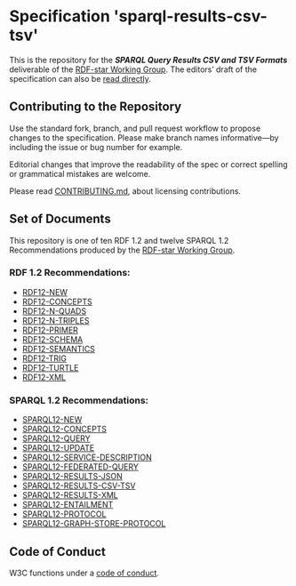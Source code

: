
# Specification 'sparql-results-csv-tsv'

This is the repository for the **_SPARQL Query Results CSV and TSV Formats_** deliverable of the [RDF-star Working Group](https://www.w3.org/groups/wg/rdf-star).
The editors’ draft of the specification can also be [read directly](https://w3c.github.io/sparql-results-csv-tsv/spec/).

## Contributing to the Repository

Use the standard fork, branch, and pull request workflow to propose changes to the specification. Please make branch names informative—by including the issue or bug number for example.

Editorial changes that improve the readability of the spec or correct spelling or grammatical mistakes are welcome.

Please read [CONTRIBUTING.md](CONTRIBUTING.md), about licensing contributions.

## Set of Documents

This repository is one of ten RDF 1.2 and twelve SPARQL 1.2 Recommendations produced by the  [RDF-star Working Group](https://www.w3.org/groups/wg/rdf-star).

### RDF 1.2 Recommendations:
* [RDF12-NEW][]
* [RDF12-CONCEPTS][]
* [RDF12-N-QUADS][]
* [RDF12-N-TRIPLES][]
* [RDF12-PRIMER][]
* [RDF12-SCHEMA][]
* [RDF12-SEMANTICS][]
* [RDF12-TRIG][]
* [RDF12-TURTLE][]
* [RDF12-XML][]

### SPARQL 1.2 Recommendations:
* [SPARQL12-NEW][]
* [SPARQL12-CONCEPTS][]
* [SPARQL12-QUERY][]
* [SPARQL12-UPDATE][]
* [SPARQL12-SERVICE-DESCRIPTION][]
* [SPARQL12-FEDERATED-QUERY][]
* [SPARQL12-RESULTS-JSON][]
* [SPARQL12-RESULTS-CSV-TSV][]
* [SPARQL12-RESULTS-XML][]
* [SPARQL12-ENTAILMENT][]
* [SPARQL12-PROTOCOL][]
* [SPARQL12-GRAPH-STORE-PROTOCOL][]

## Code of Conduct

W3C functions under a [code of conduct](https://www.w3.org/Consortium/cepc/).

[RDF12-NEW]: https://github.com/w3c/rdf-new
[RDF12-CONCEPTS]: https://github.com/w3c/rdf-concepts
[RDF12-N-QUADS]: https://github.com/w3c/rdf-n-quads
[RDF12-N-TRIPLES]: https://github.com/w3c/rdf-n-triples
[RDF12-PRIMER]: https://github.com/w3c/rdf-primer
[RDF12-SCHEMA]: https://github.com/w3c/rdf-schema
[RDF12-SEMANTICS]: https://github.com/w3c/rdf-semantics
[RDF12-TRIG]: https://github.com/w3c/rdf-trig
[RDF12-TURTLE]: https://github.com/w3c/rdf-turtle
[RDF12-XML]: https://github.com/w3c/rdf-xml

[SPARQL12-NEW]: https://github.com/w3c/sparql-new
[SPARQL12-CONCEPTS]: https://github.com/w3c/sparql-concepts
[SPARQL12-QUERY]: https://github.com/w3c/sparql-query
[SPARQL12-UPDATE]: https://github.com/w3c/sparql-update
[SPARQL12-SERVICE-DESCRIPTION]: https://github.com/w3c/sparql-service-description
[SPARQL12-FEDERATED-QUERY]: https://github.com/w3c/sparql-federated-query
[SPARQL12-RESULTS-JSON]: https://github.com/w3c/sparql-results-json
[SPARQL12-RESULTS-CSV-TSV]: https://github.com/w3c/sparql-results-csv-tsv
[SPARQL12-RESULTS-XML]: https://github.com/w3c/sparql-results-xml
[SPARQL12-ENTAILMENT]: https://github.com/w3c/sparql-entailment
[SPARQL12-PROTOCOL]: https://github.com/w3c/sparql-protocol
[SPARQL12-GRAPH-STORE-PROTOCOL]: https://github.com/w3c/sparql-graph-store-protocol
